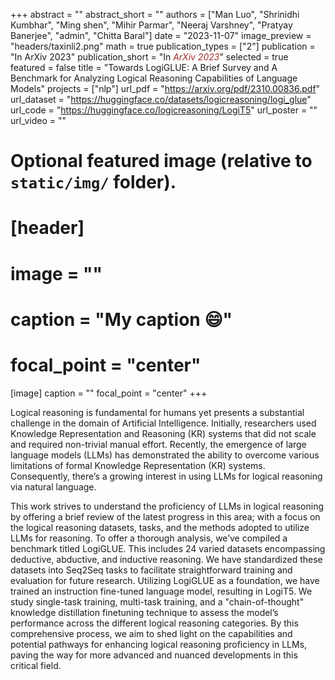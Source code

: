 +++
abstract = ""
abstract_short = ""
authors = ["Man Luo", "Shrinidhi Kumbhar", "Ming shen", "Mihir Parmar", "Neeraj Varshney", "Pratyay Banerjee", "admin", "Chitta Baral"]
date = "2023-11-07"
image_preview = "headers/taxinli2.png"
math = true
publication_types = ["2"]
publication = "In ArXiv 2023"
publication_short = "In <span style='color:brown;'>*ArXiv 2023*</span>"
selected = true
featured = false
title = "Towards LogiGLUE: A Brief Survey and A Benchmark for Analyzing Logical Reasoning Capabilities of Language Models"
projects = ["nlp"]
url_pdf = "https://arxiv.org/pdf/2310.00836.pdf"
url_dataset = "https://huggingface.co/datasets/logicreasoning/logi_glue"
url_code = "https://huggingface.co/logicreasoning/LogiT5"
url_poster = ""
url_video = ""


# Optional featured image (relative to `static/img/` folder).
# [header]
# image = ""
# caption = "My caption :smile:"
# focal_point = "center"

[image]
caption = ""
focal_point = "center"
+++

Logical reasoning is fundamental for humans yet presents a substantial challenge in the domain of Artificial Intelligence. Initially, researchers used Knowledge Representation and Reasoning (KR) systems that did not scale and required non-trivial manual effort. Recently, the emergence of large language models (LLMs) has demonstrated the ability to overcome various limitations of formal Knowledge Representation (KR) systems. Consequently, there’s a growing interest in using LLMs for logical reasoning via natural language. 

This work strives to understand the proficiency of LLMs in logical reasoning by offering a brief review of the latest progress in this area; with a focus on the logical reasoning datasets, tasks, and the methods adopted to utilize LLMs for reasoning. To offer a thorough analysis, we’ve compiled a benchmark titled LogiGLUE. This includes 24 varied datasets encompassing deductive, abductive, and inductive reasoning. We have standardized these datasets into Seq2Seq tasks to facilitate straightforward training and evaluation for future research. Utilizing LogiGLUE as a foundation, we have trained an instruction fine-tuned language model, resulting in LogiT5. We study single-task training, multi-task training, and a "chain-of-thought" knowledge distillation finetuning technique to assess the model’s performance across the different logical reasoning categories. By this comprehensive process, we aim to shed light on the capabilities and potential pathways for enhancing logical reasoning proficiency in LLMs, paving the way for more advanced and nuanced developments in this
critical field.